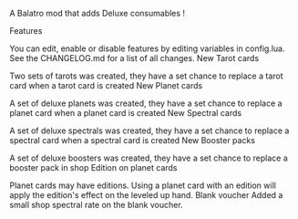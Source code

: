 A Balatro mod that adds Deluxe consumables !

Features

You can edit, enable or disable features by editing variables in config.lua.
See the CHANGELOG.md for a list of all changes.
New Tarot cards

Two sets of tarots was created, they have a set chance to replace a tarot card when a tarot card is created
New Planet cards

A set of deluxe planets was created, they have a set chance to replace a planet card when a planet card is created
New Spectral cards

A set of deluxe spectrals was created, they have a set chance to replace a spectral card when a spectral card is created
New Booster packs

A set of deluxe boosters was created, they have a set chance to replace a booster pack in shop
Edition on planet cards

Planet cards may have editions. Using a planet card with an edition will apply the edition's effect on the leveled up hand.
Blank voucher
Added a small shop spectral rate on the blank voucher.